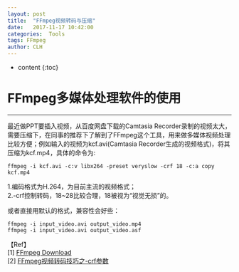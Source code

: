 ```yaml
---
layout: post
title:  "FFmpeg视频转码与压缩"
date:   2017-11-17 10:42:00
categories:  Tools
tags: FFmpeg
author: CLH
---
```


* content
{:toc}

# FFmpeg多媒体处理软件的使用 #

----------
最近做PPT要插入视频，从百度网盘下载的Camtasia Recorder录制的视频太大，需要压缩下，在同事的推荐下了解到了FFmpeg这个工具，用来做多媒体视频处理比较方便；例如输入的视频为kcf.avi(Camtasia Recorder生成的视频格式)，将其压缩为kcf.mp4，具体的命令为:

    ffmpeg -i kcf.avi -c:v libx264 -preset veryslow -crf 18 -c:a copy kcf.mp4

1.编码格式为H.264，为目前主流的视频格式；    
2.-crf控制转码，18~28比较合理，18被视为“视觉无损”的。   

或者直接用默认的格式，兼容性会好些：     

	ffmpeg -i input_video.avi output_video.mp4
	ffmpeg -i input_video.avi output_video.asf






【Ref】  
[1] [FFmpeg Download](https://ffmpeg.org/download.html)      
[2] [FFmpeg视频转码技巧之-crf参数](http://blog.csdn.net/happydeer/article/details/52610060)
      


